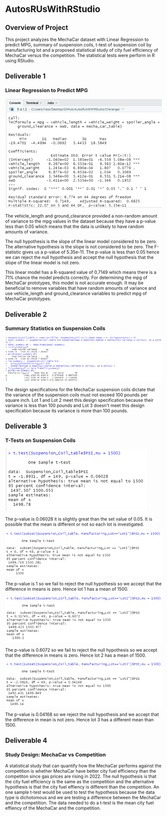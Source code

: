 # AutosRUsWithRStudio

## Overview of Project

This project analyzes the MechaCar dataset with Linear Regression to predict MPG, summary of suspension coils, t-test of suspension coil by manufacturing lot and a proposed statistical study of city fuel efficiency of MechaCar versus the competition. The statistical tests were perform in R using RStudio.

## Deliverable 1
### Linear Regression to Predict MPG

![deliverable 1](/Challenge/screenshots/Deliverable1.PNG)

The vehicle_length and ground_clearance provided a non-random amount of variance to the mpg values in the dataset because they have a p-value less than 0.05 which means that the data is unlikely to have random amounts of variance.

The null hypothesis is the slope of the linear model considered to be zero. The alternative hypothesis is the slope is not considered to be zero. The F-statistic gives us a p-value of 5.35e-11. The p-value is less than 0.05 hence we can reject the null hypothesis and accept the null hypothesis that the slope of the linear model is not zero.


This linear model has a R-squared value of 0.7149 which means there is a 71% chance the model predicts correctly. For determining the mpg of MechaCar prototypes, this model is not accurate enough. It may be beneficial to remove variables that have random amounts of variance and use vehicle_length and ground_clearance variables to predict mpg of MechaCar prototypes.

## Deliverable 2
### Summary Statistics on Suspension Coils

![Deliverable 2](/Challenge/screenshots/Deliverable2.PNG)

The design specifications for the MechaCar suspension coils dictate that the variance of the suspension coils must not exceed 100 pounds per square inch. Lot 1 and Lot 2 meet this design specification because their variance is less than 100 pounds and Lot 3 doesn't meet this design specification because its variance is more than 100 pounds. 


## Deliverable 3
### T-Tests on Suspension Coils


![Deliverable 3 all lots](/Challenge/screenshots/Deliverable3_Part1.PNG)

The p-value is 0.06028 it is slightly great than the set value of 0.05. It is possible that the mean is different or not so each lot is investigated. 

![Deliverable 3 lot 1](/Challenge/screenshots/Deliverable3_Lot1.PNG)

The p-value is 1 so we fail to reject the null hypothesis so we accept that the difference in means is zero. Hence lot 1 has a mean of 1500.

![Deliverable 3 lot 2](/Challenge/screenshots/Deliverable3_Lot2.PNG)

The p-value is 0.6072 so we fail to reject the null hypothesis so we accept that the difference in means is zero. Hence lot 2 has a mean of 1500.

![Deliverable 3 lot 3](/Challenge/screenshots/Deliverable3_Lot3.PNG)

The p-value is 0.04168 so we reject the null hypothesis and we accept that the difference in mean is not zero. Hence lot 3 has a different mean than 1500.


## Deliverable 4
### Study Design: MechaCar vs Competition

A statistical study that can quantify how the MechaCar performs against the competition is whether MechaCar have better city fuel efficiency than the competiton since gas prices are rising in 2022. The null hypothesis is that the city fuel efficiency is the same as the competition and the alternative hypothesis is that the city fuel effiency is different than the competition. An one sample t-test would be used to test the hypothesis because the data type is dichotomous and we are testing a difference between the MechaCar and the competition. The data needed to do a t-test is the mean city fuel effiency of the MechaCar and the competition.
